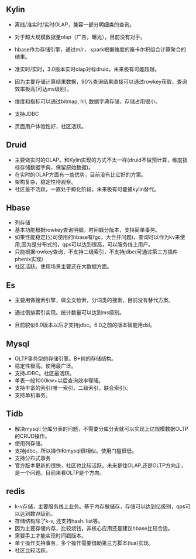 ## Kylin

- 离线/准实时/实时OLAP，兼容一部分明细类的查询。
- 对于超大规模数据量olap（广告，曝光），目前没有对手。
- hbase作为存储引擎，通过m/r， spark根据维度的笛卡尔积组合计算聚合的结果。
- 准实时/实时，3.0版本实时olap对标druid，未来极有可能超越。
- 因为主要存储计算结果数据，90%查询结果直接可以通过rowkey获取，查询效率极高(可达ms级别)。
- 维度和指标可以通过bitmap, hll, 数据字典存储，存储占用很小。

- 支持JDBC
- 页面用户体验性好，社区活跃。

## Druid

- 主要做实时的OLAP。和Kylin实现的方式不太一样(druid不做预计算，维度指标存储数据字典，保留原始数据)。
- 在实时的OLAP方面有一些优势，目前没有比它好的方案。
- 架构复杂，稳定性待观察。
- 社区最不活跃，一直处于孵化阶段，未来极有可能被kylin替代。

## Hbase

- 列存储
- 基本功能根据rowkey查询明细。时间戳分版本，支持简单事务。
- 如果性能稳定(公司使用的hbase有fgc，大合并问题)，查询可以作为kv来使用,因为是分布式的，qps可以达到很高，可以服务线上用户。
- 只能根据rowkey查询，不支持二级索引，不支持jdbc(可通过第三方插件phenix实现)
- 社区活跃。使用场景主要还在大数据方面。

## Es

 - 主要用做搜索引擎，做全文检索，分词类的搜索，目前没有替代方案。

 - 通过倒排索引实现。统计数量可以达到ms级别。

 - 目前貌似6.0版本以后才支持jdbc。6.0之前的版本智能用dsl。

   

## Mysql

- OLTP事务型的存储引擎。B+树的存储结构。
- 稳定性极高。使用最广泛。
- 支持JDBC。社区最活跃。
- 单表一般1000kw+以后查询效率骤降。
- 支持丰富的索引(唯一索引，二级索引，联合索引)。
- 支持单机事务。

## Tidb

- 解决mysqll 分库分表的问题，不需要分库分表就可以实现上亿规模数据OLTP的CRUD操作。
- 使用列存储。
- 支持jdbc。所以操作和mysql很相似。使用门槛很低。
- 支持分布式事务
- 官方版本更新的很快，社区也比较活跃。未来是往OLAP,还是OLTP方向走，是一个问题。目前来看OLTP是个方向。



## redis

- k-v存储，主要服务线上业务。基于内存做储存，存储可以达到亿级别，qps可以达到数W级别。
- 存储结构除了k-v, 还支持hash. list等。
- 因为主要存储内存，比较烧钱，非核心应用还是建议hbase比较合适。
- 需要手工才能实现时间戳版本。
- 单个操作支持事务，多个操作需要借助第三方脚本(lua)实现。
- 社区比较活跃。





